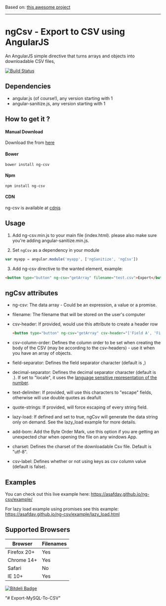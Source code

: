 

Based on: <a href="https://github.com/asafdav/ng-csv">this awesome project</a>

___________________

ngCsv - Export to CSV using AngularJS
======

An AngularJS simple directive that turns arrays and objects into downloadable CSV files,

[![Build Status](https://travis-ci.org/asafdav/ng-csv.svg?branch=master)](https://travis-ci.org/asafdav/ng-csv)

## Dependencies
* angular.js (of course!), any version starting with 1
* angular-sanitize.js, any version starting with 1


## How to get it ?

#### Manual Download
Download the from [here](https://github.com/asafdav/ng-csv/releases)

#### Bower
```
bower install ng-csv
```

#### Npm
```
npm install ng-csv
```

#### CDN
ng-csv is available at [cdnjs](http://www.cdnjs.com/libraries/ng-csv)


## Usage
1. Add ng-csv.min.js to your main file (index.html).
please also make sure you're adding angular-sanitize.min.js.

2. Set `ngCsv` as a dependency in your module
  ```javascript
  var myapp = angular.module('myapp', ['ngSanitize', 'ngCsv'])
  ```

3. Add ng-csv directive to the wanted element, example:
  ```html
  <button type="button" ng-csv="getArray" filename="test.csv">Export</button>
  ```

ngCsv attributes
----------------
* ng-csv: The data array - Could be an expression, a value or a promise.
* filename: The filename that will be stored on the user's computer
* csv-header: If provided, would use this attribute to create a header row

    ```html
  <button type="button" ng-csv="getArray" csv-header="['Field A', 'Field B', 'Field C']" filename="test.csv">Export</button>
  ```

* csv-column-order: Defines the column order to be set when creating the body of the CSV (may be according to the csv-headers) - use it when you have an array of objects.
* field-separator: Defines the field separator character (default is ,)
* decimal-separator: Defines the decimal separator character (default is .). If set to "locale", it uses the [language sensitive representation of the number](https://developer.mozilla.org/en-US/docs/Web/JavaScript/Reference/Global_Objects/Number/toLocaleString).
* text-delimiter: If provided, will use this characters to "escape" fields, otherwise will use double quotes as deafult
* quote-strings: If provided, will force escaping of every string field.
* lazy-load: If defined and set to true, ngCsv will generate the data string only on demand. See the lazy_load example for more details.
* add-bom: Add the Byte Order Mark, use this option if you are getting an unexpected char when opening the file on any windows App.
* charset: Defines the charset of the downloadable Csv file. Default is "utf-8".
* csv-label: Defines whether or not using keys as csv column value (default is false).

## Examples
You can check out this live example here: https://asafdav.github.io/ng-csv/example/

For lazy load example using promises see this example: https://asafdav.github.io/ng-csv/example/lazy_load.html

Supported Browsers
------------------
| Browser         | Filenames     |
| --------------- | ------------- |
| Firefox 20+     | Yes           |
| Chrome 14+      | Yes           |
| Safari          | No            |
| IE 10+          | Yes           |

[![Bitdeli Badge](https://d2weczhvl823v0.cloudfront.net/asafdav/ng-csv/trend.png)](https://bitdeli.com/free "Bitdeli Badge")

"# Export-MySQL-To-CSV" 
